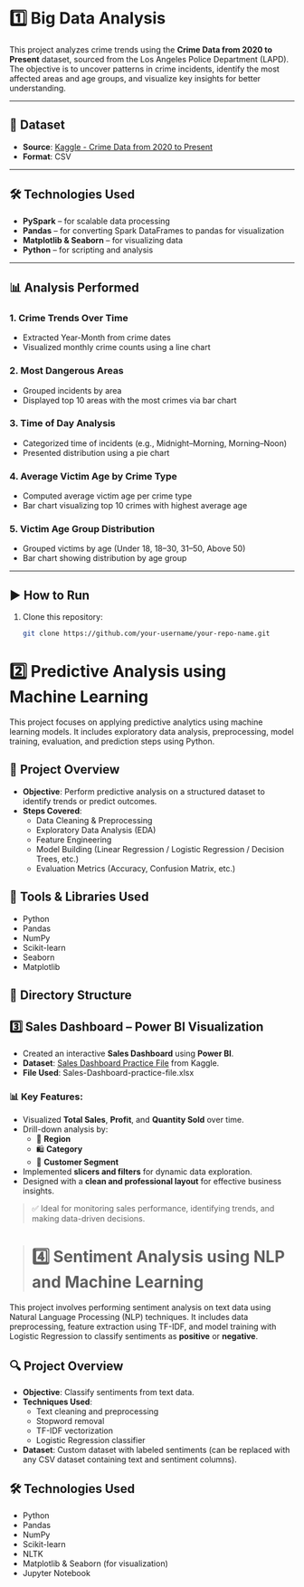 # 1️⃣ Big Data Analysis

This project analyzes crime trends using the **Crime Data from 2020 to Present** dataset, sourced from the Los Angeles Police Department (LAPD). The objective is to uncover patterns in crime incidents, identify the most affected areas and age groups, and visualize key insights for better understanding.

---

## 📂 Dataset

- **Source**: [Kaggle - Crime Data from 2020 to Present](https://www.kaggle.com/datasets/shubhamgupta012/crime-data-from-2020-to-present)
- **Format**: CSV

---

## 🛠️ Technologies Used

- **PySpark** – for scalable data processing
- **Pandas** – for converting Spark DataFrames to pandas for visualization
- **Matplotlib & Seaborn** – for visualizing data
- **Python** – for scripting and analysis

---

## 📊 Analysis Performed

### 1. Crime Trends Over Time
- Extracted Year-Month from crime dates
- Visualized monthly crime counts using a line chart

### 2. Most Dangerous Areas
- Grouped incidents by area
- Displayed top 10 areas with the most crimes via bar chart

### 3. Time of Day Analysis
- Categorized time of incidents (e.g., Midnight–Morning, Morning–Noon)
- Presented distribution using a pie chart

### 4. Average Victim Age by Crime Type
- Computed average victim age per crime type
- Bar chart visualizing top 10 crimes with highest average age

### 5. Victim Age Group Distribution
- Grouped victims by age (Under 18, 18–30, 31–50, Above 50)
- Bar chart showing distribution by age group

---

## ▶️ How to Run

1. Clone this repository:
   ```bash
   git clone https://github.com/your-username/your-repo-name.git
# 2️⃣ Predictive Analysis using Machine Learning

This project focuses on applying predictive analytics using machine learning models. It includes exploratory data analysis, preprocessing, model training, evaluation, and prediction steps using Python.

## 📌 Project Overview

- **Objective**: Perform predictive analysis on a structured dataset to identify trends or predict outcomes.
- **Steps Covered**:
  - Data Cleaning & Preprocessing
  - Exploratory Data Analysis (EDA)
  - Feature Engineering
  - Model Building (Linear Regression / Logistic Regression / Decision Trees, etc.)
  - Evaluation Metrics (Accuracy, Confusion Matrix, etc.)

## 🧰 Tools & Libraries Used

- Python
- Pandas
- NumPy
- Scikit-learn
- Seaborn
- Matplotlib

## 📁 Directory Structure


   

## 3️⃣ Sales Dashboard – Power BI Visualization

- Created an interactive **Sales Dashboard** using **Power BI**.
- **Dataset**: [Sales Dashboard Practice File](https://www.kaggle.com/datasets/ahmedeltanani/salesdashboardpracticefile) from Kaggle.
- **File Used**: Sales-Dashboard-practice-file.xlsx

### 📊 Key Features:
- Visualized **Total Sales**, **Profit**, and **Quantity Sold** over time.
- Drill-down analysis by:
  - 📍 **Region**
  - 🛍️ **Category**
  - 👥 **Customer Segment**
- Implemented **slicers and filters** for dynamic data exploration.
- Designed with a **clean and professional layout** for effective business insights.

> ✅ Ideal for monitoring sales performance, identifying trends, and making data-driven decisions.

> # 4️⃣ Sentiment Analysis using NLP and Machine Learning

This project involves performing sentiment analysis on text data using Natural Language Processing (NLP) techniques. It includes data preprocessing, feature extraction using TF-IDF, and model training with Logistic Regression to classify sentiments as **positive** or **negative**.

## 🔍 Project Overview

- **Objective**: Classify sentiments from text data.
- **Techniques Used**:
  - Text cleaning and preprocessing
  - Stopword removal
  - TF-IDF vectorization
  - Logistic Regression classifier
- **Dataset**: Custom dataset with labeled sentiments (can be replaced with any CSV dataset containing text and sentiment columns).

## 🛠️ Technologies Used

- Python
- Pandas
- NumPy
- Scikit-learn
- NLTK
- Matplotlib & Seaborn (for visualization)
- Jupyter Notebook




     
